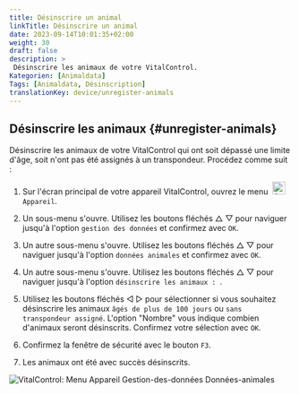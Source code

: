 ```yaml
---
title: Désinscrire un animal
linkTitle: Désinscrire un animal
date: 2023-09-14T10:01:35+02:00
weight: 30
draft: false
description: >
 Désinscrire les animaux de votre VitalControl.
Kategorien: [Animaldata]
Tags: [Animaldata, Désinscription]
translationKey: device/unregister-animals
---
```

## Désinscrire les animaux {#unregister-animals}

Désinscrire les animaux de votre VitalControl qui ont soit dépassé une limite d'âge, soit n'ont pas été assignés à un transpondeur. Procédez comme suit :

1. Sur l'écran principal de votre appareil VitalControl, ouvrez le menu &nbsp;<img src="/icons/device.svg" width="23" align="bottom" alt="Appareil" /> `Appareil`.

2. Un sous-menu s'ouvre. Utilisez les boutons fléchés △ ▽ pour naviguer jusqu'à l'option `gestion des données` et confirmez avec `OK`.

3. Un autre sous-menu s'ouvre. Utilisez les boutons fléchés △ ▽ pour naviguer jusqu'à l'option `données animales` et confirmez avec `OK`.

4. Un autre sous-menu s'ouvre. Utilisez les boutons fléchés △ ▽ pour naviguer jusqu'à l'option `désinscrire les animaux : `.

5. Utilisez les boutons fléchés ◁ ▷ pour sélectionner si vous souhaitez désinscrire les animaux `âgés de plus de 100 jours` ou `sans transpondeur assigné`. L'option "Nombre" vous indique combien d'animaux seront désinscrits. Confirmez votre sélection avec `OK`.

6. Confirmez la fenêtre de sécurité avec le bouton `F3`.

7. Les animaux ont été avec succès désinscrits.

![VitalControl: Menu Appareil Gestion-des-données Données-animales](../images/unregister.png "Désinscription")
